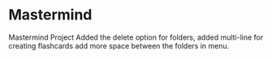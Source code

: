 # Mastermind
Mastermind Project
Added the delete option for folders, added multi-line for creating flashcards add more space between the folders in menu.
